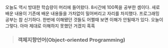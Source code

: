 오늘도 역시 방대한 학습량이 머리에 들어왔다. 8시간에 100쪽을 공부한 셈이다. 새로 배운 내용이 기존에 배운 내용들을 가차없이 밀어버리고 자리를 차지했다. 프로그래밍 공부는 참 신기하다. 한번에 이해됐던 것들도 어쩔때 보면 이해가 안될때가 있다. 오늘이 그렇다. 아마 제대로 이해하지 못했던 거겠지 흑흑 

> ### 객체지향언어(Object-oriented Programming)
